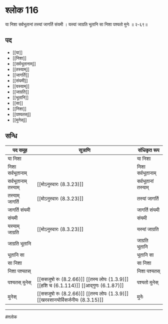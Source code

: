 # श्लोक 116

या निशा सर्वभूतानां तस्यां जागर्ति संयमी ।
यस्यां जाग्रति भूतानि सा निशा पश्यतो मुनेः ॥ २-६९॥


## पद 

- [[या]]
- [[निशा]]
- [[सर्वभूतानाम्]]
- [[तस्याम्]]
- [[जागर्ति]]
- [[संयमी]]
- [[यस्याम्]]
- [[जाग्रति]]
- [[भूतानि]]
- [[सा]]
- [[निशा]]
- [[पश्यतस्]]
- [[मुनेस्]]

## सन्धि

| पद समूह | सूत्राणि | संधिकृत रूप |
| ----- | ----- | ----- |
| या निशा |  | या निशा |
| निशा सर्वभूतानाम् |  | निशा सर्वभूतानाम् |
| सर्वभूतानाम् तस्याम् |  [[मोऽनुस्वारः (8.3.23)]] | सर्वभूतानां तस्याम् |
| तस्याम् जागर्ति |  [[मोऽनुस्वारः (8.3.23)]] | तस्यां जागर्ति |
| जागर्ति संयमी |  | जागर्ति संयमी |
| संयमी |  | संयमी |
| यस्याम् जाग्रति |  [[मोऽनुस्वारः (8.3.23)]] | यस्यां जाग्रति |
| जाग्रति भूतानि |  | जाग्रति भूतानि |
| भूतानि सा |  | भूतानि सा |
| सा निशा |  | सा निशा |
| निशा पश्यतस् |  | निशा पश्यतस् |
| पश्यतस् मुनेस् |  [[ससजुषो रुः (8.2.66)]] [[तस्य लोपः (1.3.9)]] [[हशि च (6.1.114)]] [[आद्गुणः (6.1.87)]] | पश्यतो मुनेस् |
| मुनेस् |  [[ससजुषो रुः (8.2.66)]] [[तस्य लोपः (1.3.9)]] [[खरवसानयोर्विसर्जनीयः (8.3.15)]] | मुनेः |


---

#श्लोक